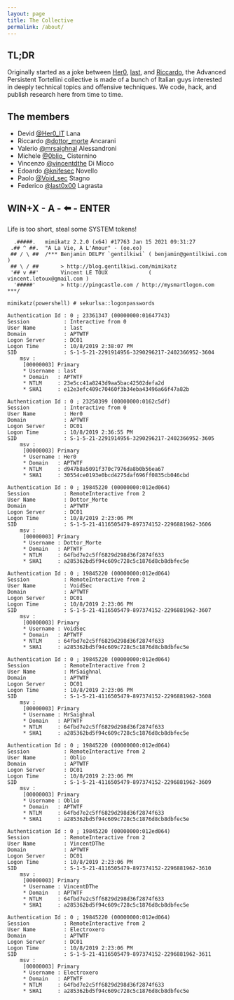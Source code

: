 ```yaml
---
layout: page
title: The Collective
permalink: /about/
---
```


## TL;DR
Originally started as a joke between [Her0](https://twitter.com/Her0_IT), [last](https://twitter.com/last0x00), and [Riccardo](https://twitter.com/dottor_morte), the Advanced Persistent Tortellini collective is made of a bunch of Italian guys interested in deeply technical topics and offensive techniques. We code, hack, and publish research here from time to time. 

## The members
- Devid [@Her0_IT](https://twitter.com/Her0_IT) Lana
- Riccardo [@dottor_morte](https://twitter.com/dottor_morte) Ancarani
- Valerio [@mrsaighnal](https://twitter.com/mrsaighnal) Alessandroni
- Michele [@0blio_](https://twitter.com/0blio_) Cisternino
- Vincenzo [@vincentdthe](https://twitter.com/vincentdthe) Di Micco
- Edoardo [@knifesec](https://twitter.com/knifesec) Novello
- Paolo [@Void_sec](https://twitter.com/Void_sec) Stagno
- Federico [@last0x00](https://twitter.com/last0x00) Lagrasta

## WIN+X - A - ⬅️ - ENTER
Life is too short, steal some SYSTEM tokens!

```
  .#####.   mimikatz 2.2.0 (x64) #17763 Jan 15 2021 09:31:27
 .## ^ ##.  "A La Vie, A L'Amour" - (oe.eo)
 ## / \ ##  /*** Benjamin DELPY `gentilkiwi` ( benjamin@gentilkiwi.com )
 ## \ / ##       > http://blog.gentilkiwi.com/mimikatz
 '## v ##'       Vincent LE TOUX             ( vincent.letoux@gmail.com )
  '#####'        > http://pingcastle.com / http://mysmartlogon.com   ***/

mimikatz(powershell) # sekurlsa::logonpasswords

Authentication Id : 0 ; 23361347 (00000000:01647743)
Session           : Interactive from 0
User Name         : last
Domain            : APTWTF
Logon Server      : DC01
Logon Time        : 10/8/2019 2:38:07 PM
SID               : S-1-5-21-2291914956-3290296217-2402366952-3604
	msv :	
	 [00000003] Primary
	 * Username : last
	 * Domain   : APTWTF
	 * NTLM     : 23e5cc41a8243d9aa5bac42502defa2d
	 * SHA1     : e12e3efc409c70460f3b34eba43496a66f47a82b

Authentication Id : 0 ; 23250399 (00000000:0162c5df)
Session           : Interactive from 0
User Name         : Her0
Domain            : APTWTF
Logon Server      : DC01
Logon Time        : 10/8/2019 2:36:55 PM
SID               : S-1-5-21-2291914956-3290296217-2402366952-3605
	msv :	
	 [00000003] Primary
	 * Username : Her0
	 * Domain   : APTWTF
	 * NTLM     : d947b8a5091f370c7976da8b0b56ea67
	 * SHA1     : 30554ce0193e0bcd4275daf696ff0835cb046cbd

Authentication Id : 0 ; 19845220 (00000000:012ed064)
Session           : RemoteInteractive from 2
User Name         : Dottor_Morte
Domain            : APTWTF
Logon Server      : DC01
Logon Time        : 10/8/2019 2:23:06 PM
SID               : S-1-5-21-4116505479-897374152-2296881962-3606
	msv :	
	 [00000003] Primary
	 * Username : Dottor_Morte
	 * Domain   : APTWTF
	 * NTLM     : 64fbd7e2c5ff6829d298d36f2874f633
	 * SHA1     : a285362bd5f94c609c728c5c1876d8cb8dbfec5e

Authentication Id : 0 ; 19845220 (00000000:012ed064)
Session           : RemoteInteractive from 2
User Name         : VoidSec
Domain            : APTWTF
Logon Server      : DC01
Logon Time        : 10/8/2019 2:23:06 PM
SID               : S-1-5-21-4116505479-897374152-2296881962-3607
	msv :	
	 [00000003] Primary
	 * Username : VoidSec
	 * Domain   : APTWTF
	 * NTLM     : 64fbd7e2c5ff6829d298d36f2874f633
	 * SHA1     : a285362bd5f94c609c728c5c1876d8cb8dbfec5e
   
Authentication Id : 0 ; 19845220 (00000000:012ed064)
Session           : RemoteInteractive from 2
User Name         : MrSaighnal
Domain            : APTWTF
Logon Server      : DC01
Logon Time        : 10/8/2019 2:23:06 PM
SID               : S-1-5-21-4116505479-897374152-2296881962-3608
	msv :	
	 [00000003] Primary
	 * Username : MrSaighnal
	 * Domain   : APTWTF
	 * NTLM     : 64fbd7e2c5ff6829d298d36f2874f633
	 * SHA1     : a285362bd5f94c609c728c5c1876d8cb8dbfec5e

Authentication Id : 0 ; 19845220 (00000000:012ed064)
Session           : RemoteInteractive from 2
User Name         : Oblio
Domain            : APTWTF
Logon Server      : DC01
Logon Time        : 10/8/2019 2:23:06 PM
SID               : S-1-5-21-4116505479-897374152-2296881962-3609
	msv :	
	 [00000003] Primary
	 * Username : Oblio
	 * Domain   : APTWTF
	 * NTLM     : 64fbd7e2c5ff6829d298d36f2874f633
	 * SHA1     : a285362bd5f94c609c728c5c1876d8cb8dbfec5e

Authentication Id : 0 ; 19845220 (00000000:012ed064)
Session           : RemoteInteractive from 2
User Name         : VincentDThe
Domain            : APTWTF
Logon Server      : DC01
Logon Time        : 10/8/2019 2:23:06 PM
SID               : S-1-5-21-4116505479-897374152-2296881962-3610
	msv :	
	 [00000003] Primary
	 * Username : VincentDThe
	 * Domain   : APTWTF
	 * NTLM     : 64fbd7e2c5ff6829d298d36f2874f633
	 * SHA1     : a285362bd5f94c609c728c5c1876d8cb8dbfec5e
   
Authentication Id : 0 ; 19845220 (00000000:012ed064)
Session           : RemoteInteractive from 2
User Name         : Electroxero
Domain            : APTWTF
Logon Server      : DC01
Logon Time        : 10/8/2019 2:23:06 PM
SID               : S-1-5-21-4116505479-897374152-2296881962-3611
	msv :	
	 [00000003] Primary
	 * Username : Electroxero
	 * Domain   : APTWTF
	 * NTLM     : 64fbd7e2c5ff6829d298d36f2874f633
	 * SHA1     : a285362bd5f94c609c728c5c1876d8cb8dbfec5e
```

